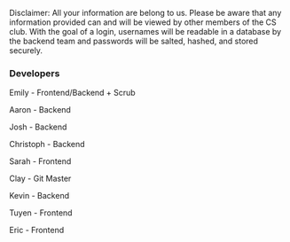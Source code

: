 Disclaimer: All your information are belong to us. Please be aware that any information provided can and will be viewed by other members of the CS club. With the goal of a login, usernames will be readable in a database by the backend team and passwords will be salted, hashed, and stored securely.


### Developers

Emily     - Frontend/Backend + Scrub

Aaron     - Backend

Josh      - Backend

Christoph - Backend

Sarah     - Frontend

Clay      - Git Master

Kevin     - Backend

Tuyen     - Frontend

Eric      - Frontend
